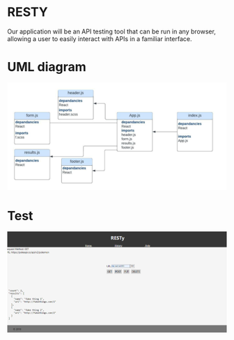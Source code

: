 # RESTY
Our application will be an API testing tool that can be run in any browser, allowing a user to easily interact with APIs in a familiar interface.
# UML diagram
![](./images//uml.jpeg)
# Test
![](./images/test.png)
